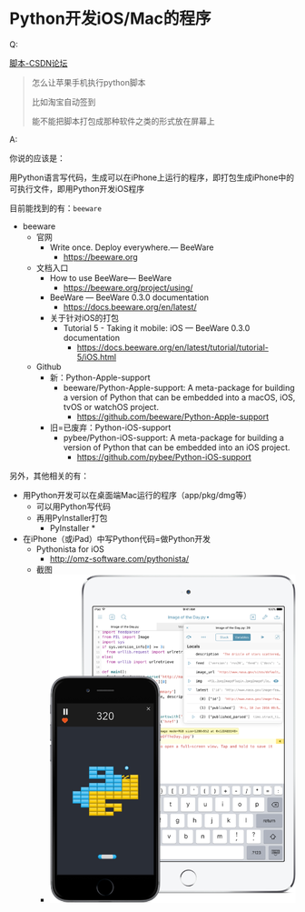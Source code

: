 # Python开发iOS/Mac的程序

Q:

[脚本-CSDN论坛](https://bbs.csdn.net/topics/396829742)

> 怎么让苹果手机执行python脚本
> 
> 比如淘宝自动签到
> 
> 能不能把脚本打包成那种软件之类的形式放在屏幕上

A:

你说的应该是：

用Python语言写代码，生成可以在iPhone上运行的程序，即打包生成iPhone中的可执行文件，即用Python开发iOS程序

目前能找到的有：`beeware`

* beeware
  * 官网
    * Write once. Deploy everywhere.— BeeWare
      * https://beeware.org
  * 文档入口
    * How to use BeeWare— BeeWare
      * https://beeware.org/project/using/
    * BeeWare — BeeWare 0.3.0 documentation
      * https://docs.beeware.org/en/latest/
    * 关于针对iOS的打包
      * Tutorial 5 - Taking it mobile: iOS — BeeWare 0.3.0 documentation
        * https://docs.beeware.org/en/latest/tutorial/tutorial-5/iOS.html
  * Github
    * 新：Python-Apple-support
      * beeware/Python-Apple-support: A meta-package for building a version of Python that can be embedded into a macOS, iOS, tvOS or watchOS project.
        * https://github.com/beeware/Python-Apple-support
    * 旧=已废弃：Python-iOS-support
      * pybee/Python-iOS-support: A meta-package for building a version of Python that can be embedded into an iOS project.
        * https://github.com/pybee/Python-iOS-support

另外，其他相关的有：

* 用Python开发可以在桌面端Mac运行的程序（app/pkg/dmg等）
  * 可以用Python写代码
  * 再用PyInstaller打包
    * PyInstaller
      * 
* 在iPhone（或iPad）中写Python代码=做Python开发
  * Pythonista for iOS
    * http://omz-software.com/pythonista/
  * 截图
    * ![py_ios_Ppythonista](../assets/img/py_ios_pythonista.png)
